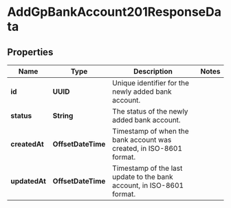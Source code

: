 

# AddGpBankAccount201ResponseData


## Properties

| Name | Type | Description | Notes |
|------------ | ------------- | ------------- | -------------|
|**id** | **UUID** | Unique identifier for the newly added bank account. |  |
|**status** | **String** | The status of the newly added bank account. |  |
|**createdAt** | **OffsetDateTime** | Timestamp of when the bank account was created, in ISO-8601 format. |  |
|**updatedAt** | **OffsetDateTime** | Timestamp of the last update to the bank account, in ISO-8601 format. |  |



